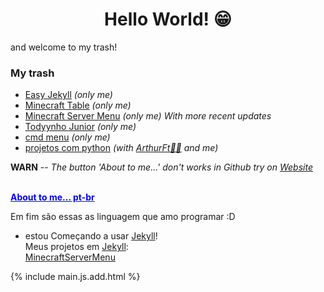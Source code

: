 <h1 align="center"> Hello World! 😁</h1>

and welcome to my trash!

### My trash

- [Easy Jekyll](https://github.com/RamiresOliv/Easy_Jekyll) _(only me)_
- [Minecraft Table](https://github.com/RamiresOliv/MinecraftTable) _(only me)_
- [Minecraft Server Menu](https://github.com/RamiresOliv/MinecraftServerMenu) _(only me)_ _With more recent updates_
- [Todyynho Junior](https://github.com/RamiresOliv/Todyynho-Junior) _(only me)_
- [cmd menu](https://github.com/RamiresOliv/cmd_menu) _(only me)_
- [projetos com python](https://github.com/RamiresOliv/projetos-com-python) _(with [ArthurFt👩‍🦲](https://github.com/ArthurFt) and me)_

<p id="RemoveMe"><b>WARN</b> -- <i>The button 'About to me...' don't works in Github try on <a href="https://RamiresOliv.github.io/ramiresoliv">Website</a></i></p><strong><br><ins id="abouttome" onclick="abouttome()" style="cursor: pointer; color: blue;">About to me... pt-br</ins></strong>
<br>

<div id="abouttome_text"></div>

Em fim são essas as linguagem que amo programar :D

- estou Começando a usar [Jekyll](https://jekyllrb.com)!\
  Meus projetos em [Jekyll](https://jekyllrb.com):\
  [MinecraftServerMenu](https://RamiresOliv.github.io/MinecraftServerMenu)

{% include main.js.add.html %}

